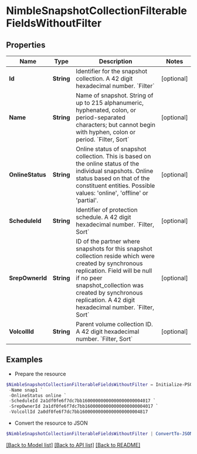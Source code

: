 # NimbleSnapshotCollectionFilterableFieldsWithoutFilter
## Properties

Name | Type | Description | Notes
------------ | ------------- | ------------- | -------------
**Id** | **String** | Identifier for the snapshot collection. A 42 digit hexadecimal number. &#x60;Filter&#x60; | [optional] 
**Name** | **String** | Name of snapshot. String of up to 215 alphanumeric, hyphenated, colon, or period-separated characters; but cannot begin with hyphen, colon or period. &#x60;Filter, Sort&#x60; | [optional] 
**OnlineStatus** | **String** | Online status of snapshot collection. This is based on the online status of the individual snapshots. Online status based on that of the constituent entities. Possible values: &#39;online&#39;, &#39;offline&#39; or &#39;partial&#39;. | [optional] 
**ScheduleId** | **String** | Identifier of protection schedule. A 42 digit hexadecimal number. &#x60;Filter, Sort&#x60; | [optional] 
**SrepOwnerId** | **String** | ID of the partner where snapshots for this snapshot collection reside which were created by synchronous replication. Field will be null if no peer snapshot_collection was created by synchronous replication. A 42 digit hexadecimal number. &#x60;Filter, Sort&#x60; | [optional] 
**VolcollId** | **String** | Parent volume collection ID. A 42 digit hexadecimal number. &#x60;Filter, Sort&#x60; | [optional] 

## Examples

- Prepare the resource
```powershell
$NimbleSnapshotCollectionFilterableFieldsWithoutFilter = Initialize-PSOpenAPIToolsNimbleSnapshotCollectionFilterableFieldsWithoutFilter  -Id 2a0df0fe6f7dc7bb16000000000000000000004817 `
 -Name snap1 `
 -OnlineStatus online `
 -ScheduleId 2a1df0fe6f7dc7bb16000000000000000000004017 `
 -SrepOwnerId 2a1df0fe6f7dc7bb16000000000000000000004017 `
 -VolcollId 2a0df0fe6f7dc7bb16000000000000000000004817
```

- Convert the resource to JSON
```powershell
$NimbleSnapshotCollectionFilterableFieldsWithoutFilter | ConvertTo-JSON
```

[[Back to Model list]](../README.md#documentation-for-models) [[Back to API list]](../README.md#documentation-for-api-endpoints) [[Back to README]](../README.md)

